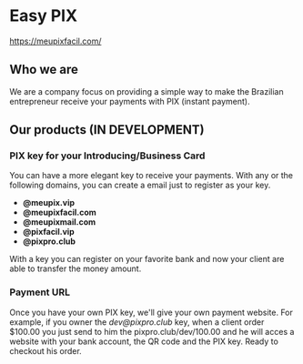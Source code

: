 # Easy PIX

https://meupixfacil.com/

## Who we are

We are a company focus on providing a simple way to make the Brazilian entrepreneur receive your payments with PIX (instant payment).

## Our products (IN DEVELOPMENT)

### PIX key for your Introducing/Business Card

You can have a more elegant key to receive your payments.
With any or the following domains, you can create a email just to register as your key.

- **@meupix.vip**
- **@meupixfacil.com**
- **@meupixmail.com**
- **@pixfacil.vip**
- **@pixpro.club**

With a key you can register on your favorite bank and now your client are able to transfer the money amount.

### Payment URL

Once you have your own PIX key, we'll give your own payment website.
For example, if you owner the _dev@pixpro.club_ key, when a client order $100.00 you just send to him the pixpro.club/dev/100.00 and he will acces a website with your bank account, the QR code and the PIX key. Ready to checkout his order.
